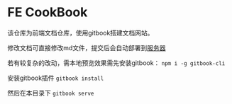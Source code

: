 # FE CookBook

该仓库为前端文档仓库，使用gitbook搭建文档网站。

修改文档可直接修改md文件，提交后会自动部署到[服务器](http://121.36.50.4001)

若有较复杂的改动，需本地预览效果需先安装gitbook： `npm i -g gitbook-cli`  

安装gitbook插件 `gitbook install`

然后在本目录下 `gitbook serve`
